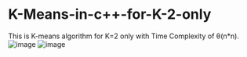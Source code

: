# K-Means-in-c++-for-K-2-only
This is K-means algorithm for K=2 only with Time Complexity of θ(n*n).
![image](https://user-images.githubusercontent.com/79923685/131298230-07fe0930-f8b8-49d0-ad50-6d23d8094e93.png)
![image](https://user-images.githubusercontent.com/79923685/131298273-7da58703-a7cc-4e69-be76-db288672282d.png)

